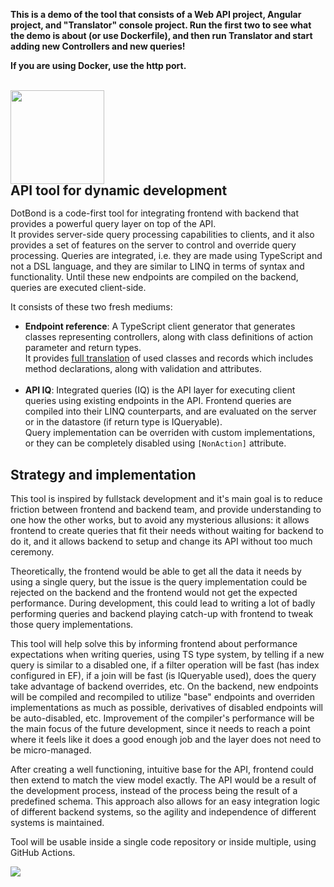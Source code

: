 ﻿**This is a demo of the tool that consists of a Web API project, Angular project, and "Translator" console project.
Run the first two to see what the demo is about (or use Dockerfile), and then run Translator and start adding new Controllers and new queries!**

**If you are using Docker, use the http port.**

<br/>
<img src="https://i.imgur.com/qfZKQUJ.png" width="150" />
<h2 style="margin-top: 0; line-height: 1"> API tool for dynamic development</h2>

DotBond is a code-first tool for integrating frontend with backend that provides a powerful query layer on top of the API.<br/>
It provides server-side query processing capabilities to clients, and it also provides a set of features on the server to control and override query processing.
Queries are integrated, i.e. they are made using TypeScript and not a DSL language, and they are similar to LINQ in terms of syntax and functionality.
Until these new endpoints are compiled on the backend, queries are executed client-side.

It consists of these two fresh mediums:

- **Endpoint reference**: A TypeScript client generator that generates classes representing controllers, along with class definitions of action parameter and return types.<br/>
  It provides <ins>full translation</ins> of used classes and records which includes method declarations, along with validation and attributes.<br/><br/>
- **API IQ**: Integrated queries (IQ) is the API layer for executing client queries using existing endpoints in the API.
  Frontend queries are compiled into their LINQ counterparts, and are evaluated on the server
  or in the datastore (if return type is IQueryable).<br/>
  Query implementation can be overriden with custom implementations, or they can be completely disabled using `[NonAction]` attribute.

## Strategy and implementation

This tool is inspired by fullstack development and it's main goal is to reduce friction between
frontend and backend team, and provide understanding to one how the other works,
but to avoid any mysterious allusions: it allows frontend to create queries that fit their needs without waiting for backend to do it,
and it allows backend to setup and change its API without too much ceremony.

Theoretically, the frontend would be able to get all the data it needs by using a single query, but the issue is the query implementation could be rejected
on the backend and the frontend would not get the expected performance.
During development, this could lead to writing a lot of badly performing queries and backend playing catch-up with frontend to tweak those query implementations.

This tool will help solve this by informing frontend about performance expectations when writing queries, using TS type system,
by telling if a new query is similar to a disabled one, if a filter operation will be fast (has index configured in EF), if a join will be fast (is IQueryable used),
does the query take advantage of backend overrides, etc.
On the backend, new endpoints will be compiled and recompiled to utilize "base" endpoints and overriden implementations
as much as possible, derivatives of disabled endpoints will be auto-disabled, etc.
Improvement of the compiler's performance will be the main focus of the future development,
since it needs to reach a point where it feels like it does a good enough job and the layer does not need to be micro-managed.

After creating a well functioning, intuitive base for the API, frontend could then extend to match the view model exactly.
The API would be a result of the development process, instead of the process being the result of a predefined schema.
This approach also allows for an easy integration logic of different backend systems, so the agility and independence of different systems is maintained.

Tool will be usable inside a single code repository or inside multiple, using GitHub Actions.

<img src="https://i.imgur.com/kyGsqP5.png" />